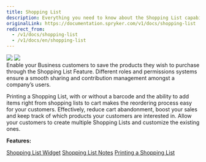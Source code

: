 ```yaml
---
title: Shopping List
description: Everything you need to know about the Shopping List capability.
originalLink: https://documentation.spryker.com/v1/docs/shopping-list
redirect_from:
  - /v1/docs/shopping-list
  - /v1/docs/en/shopping-list
---
```


<div class='feature-text'>
    <div class='feature-images'>
    <img class="light-mode" src="https://spryker.s3.eu-central-1.amazonaws.com/docs/Document+360/Capabilities+icons/light/shopping+list.svg"/>
    <img class="dark-mode" src="https://spryker.s3.eu-central-1.amazonaws.com/docs/Document+360/Capabilities+icons/dark/shopping+list.svg"/>
    </div>
    <div class="feature-text-wrap">
Enable your Business customers to save the products they wish to purchase through the Shopping List Feature. Different roles and permissions systems ensure a smooth sharing and contribution management amongst a company’s users.

Printing a Shopping List, with or without a barcode and the ability to add items right from shopping lists to cart makes the reordering process easy for your customers. Effectively, reduce cart abandonment, boost your sales and keep track of which products your customers are interested in. Allow your customers to create multiple Shopping Lists and customize the existing ones.
</div>
</div>

**Features:**
<div>
<a class="feature-link" href="https://documentation.spryker.com/v1/docs/shopping-list-widget">Shopping List Widget</a>
<a class="feature-link" href="https://documentation.spryker.com/v1/docs/shopping-list-notes">Shopping List Notes</a>
<a class="feature-link" href="https://documentation.spryker.com/v1/docs/printing-shopping-list">Printing a Shopping List</a>
    </div>

